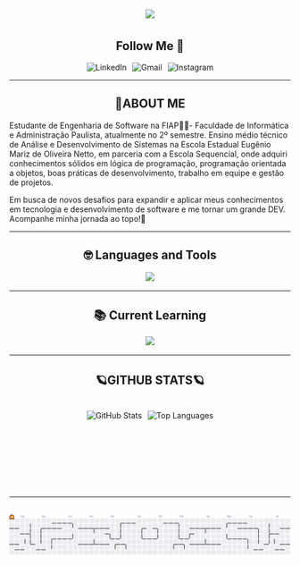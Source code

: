 <h1 align="center">
   <img src="https://readme-typing-svg.herokuapp.com?font=&weight=800&pause=1000&color=2B8DC5FD&background=FFFFFF00&center=true&vCenter=true&width=435&lines=Welcome!%F0%9F%91%8B;I'm+Sanches!;Nice+to+meet+you+%F0%9F%98%8A)](https://git.io/typing-svg" />
</h1>

<div align="center">
  <h2>Follow Me 🚀</h2>
  <div style="display: flex; flex-wrap: wrap; justify-content: center; gap: 10px;">
    <a href="https://www.linkedin.com/in/carlossmariano" style="text-decoration: none;">
        <img alt="LinkedIn" title="Connect with me on LinkedIn"
             src="https://img.shields.io/badge/-LinkedIn-0A66C2?style=for-the-badge&logo=linkedin&logoColor=white&labelColor=282A36" />
    </a>
    
  <a href="mailto:sanchesmarianocarlos@gmail.com" style="text-decoration: none;">
        <img alt="Gmail" title="Send me an email"
             src="https://img.shields.io/badge/-Gmail-EA4335?style=for-the-badge&logo=gmail&logoColor=white&labelColor=282A36" />
    </a>

  <a href="https://www.instagram.com/ssanches.zsc" style="text-decoration: none;">
        <img alt="Instagram" title="Follow me on Instagram"
             src="https://img.shields.io/badge/-Instagram-E4405F?style=for-the-badge&logo=instagram&logoColor=white&labelColor=282A36" />
    </a>
  </div>
</div>

---

  <h2 align="center">🧠ABOUT ME</h2>

  <p style="text-aling: justify">
    Estudante de Engenharia de Software na FIAP👨‍💻- Faculdade de Informática e Administração Paulista, atualmente no 2º semestre. Ensino médio técnico de Análise e Desenvolvimento de Sistemas na Escola Estadual Eugênio Mariz de Oliveira Netto, em parceria com a Escola Sequencial, onde adquiri conhecimentos sólidos em lógica de programação, programação orientada a objetos, boas práticas de desenvolvimento, trabalho em equipe e gestão de projetos.
  </p>
  <p>
    Em busca de novos desafios para expandir e aplicar meus conhecimentos em tecnologia e desenvolvimento de software e me tornar um grande DEV. Acompanhe minha jornada ao topo!🤟
  </p>

</div>

---


<div align="center">
<h2>🤓 Languages and Tools</h2>
<img src="https://skillicons.dev/icons?i=java,php,html,css,js,figma,git,linux,mysql,postman,vscode,idea,arduino" />
<!-- 
  <img alt="Java" src="https://img.shields.io/badge/Java-007396?style=for-the-badge&logo=java&logoColor=white"/>
  <img alt="SpringBoot" src="https://img.shields.io/badge/Spring_Boot-6DB33F?style=for-the-badge&logo=spring-boot&logoColor=white" />
 <img alt="PHP" src="https://img.shields.io/badge/-PHP-777BB4?style=for-the-badge&logo=php&logoColor=white" />
  <img alt="PostgreSQL" src="https://img.shields.io/badge/PostgreSQL-336791?style=for-the-badge&logo=postgresql&logoColor=white" />
  <img alt="MySQL" src="https://img.shields.io/badge/MySQL-4479A1?style=for-the-badge&logo=mysql&logoColor=white" />
  <img alt="Figma" src="https://img.shields.io/badge/Figma-F24E1E?style=for-the-badge&logo=figma&logoColor=white" />
  <img alt="HTML5" src="https://img.shields.io/badge/HTML5-E34F26?style=for-the-badge&logo=html5&logoColor=white" />
  <img alt="CSS3" src="https://img.shields.io/badge/CSS3-1572B6?style=for-the-badge&logo=css&logoColor=white" />
  <img alt="JavaScript" src="https://img.shields.io/badge/JavaScript-F7DF1E?style=for-the-badge&logo=javascript&logoColor=black" />
  <img alt="Git" src="https://img.shields.io/badge/Git-F05032?style=for-the-badge&logo=git&logoColor=white" />
  <img alt="VS Code" src="https://img.shields.io/badge/VS_Code-007ACC?style=for-the-badge&logo=vscode&logoColor=white" />
  <img alt="IntelliJ" src="https://img.shields.io/badge/IntelliJ_IDEA-000000?style=for-the-badge&logo=intellij-idea&logoColor=white" />
  <img alt="Linux" src="https://img.shields.io/badge/Linux-FCC624?style=for-the-badge&logo=linux&logoColor=black" />
  <img alt="Fedora" src="https://img.shields.io/badge/Fedora-294172?style=for-the-badge&logo=fedora&logoColor=white" /> -->

---

  <h2>📚 Current Learning</h2>
  <img src="https://skillicons.dev/icons?i=spring,postgres,py" />
</div>


---

<div align="center">
  <h2>🪐GITHUB STATS🪐</h2>
  <br>
  <div style="display: flex; flex-wrap: wrap; justify-content: center; gap: 10px;">
    <img height="140em" src="https://github-readme-stats.vercel.app/api?username=CarlosSMariano&show_icons=true&locale=en&theme=blueberry&rank_icon=github" alt="GitHub Stats"/>

  <img height="140em" src="https://github-readme-stats.vercel.app/api/top-langs/?username=CarlosSMariano&theme=blueberry&layout=compact&card_width=100" alt="Top Languages"/>
  </div>
</div>

---
<br>
<picture align="center">
  <source media="(prefers-color-scheme: dark)" srcset="https://raw.githubusercontent.com/CarlosSMariano/CarlosSMariano/output/pacman-contribution-graph-dark.svg">
  <source media="(prefers-color-scheme: light)" srcset="https://raw.githubusercontent.com/CarlosSMariano/CarlosSMariano/output/pacman-contribution-graph.svg">
  <img alt="Pac-Man contribution graph" src="https://raw.githubusercontent.com/CarlosSMariano/CarlosSMariano/output/pacman-contribution-graph.svg">
</picture>
 
